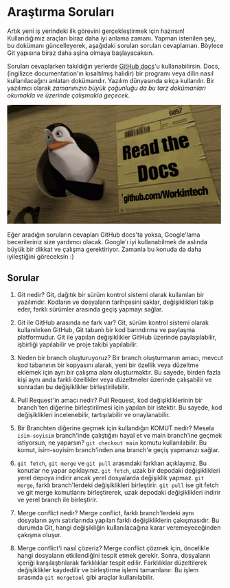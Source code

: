 # Araştırma Soruları

Artık yeni iş yerindeki ilk görevini gerçekleştirmek için hazırsın! Kullandığımız araçları biraz daha iyi anlama zamanı. Yapman istenilen şey, bu dokümanı güncelleyerek, aşağıdaki soruları soruları cevaplaman. Böylece Git yapısına biraz daha aşina olmaya başlayacaksın.

Soruları cevaplarken takıldığın yerlerde [GitHub docs](https://docs.github.com/en)'u kullanabilirsin. Docs, (ingilizce documentation'ın kısaltılmış halidir) bir programı veya dilin nasıl kullanılacağını anlatan dokümandır. Yazılım dünyasında sıkça kullanılır. Bir yazılımcı olarak _zamanınızın büyük çoğunluğu da bu tarz dokümanları okumakla ve üzerinde çalışmakla geçecek_.

![READ THE DOCS](https://github.com/Workintech/FSWeb-S1G1-Projesi-Web-Development-Projesi-icin-Git/blob/main/read-the-docs-wit.gif?raw=true)

Eğer aradığın soruların cevapları GitHub docs'ta yoksa, Google'lama becerileriniz size yardımcı olacak. Google'ı iyi kullanabilmek de aslında büyük bir dikkat ve çalışma gerektiriyor. Zamanla bu konuda da daha iyileştiğini göreceksin :)

## Sorular

1. Git nedir?
Git, dağıtık bir sürüm kontrol sistemi olarak kullanılan bir yazılımdır. Kodların ve dosyaların tarihçesini saklar, değişiklikleri takip eder, farklı sürümler arasında geçiş yapmayı sağlar.

2. Git ile GitHub arasında ne fark var?
Git, sürüm kontrol sistemi olarak kullanılırken GitHub, Git tabanlı bir kod barındırma ve paylaşma platformudur. Git ile yapılan değişiklikler GitHub üzerinde paylaşılabilir, işbirliği yapılabilir ve proje takibi yapılabilir.

3. Neden bir branch oluşturuyoruz?
Bir branch oluşturmanın amacı, mevcut kod tabanının bir kopyasını alarak, yeni bir özellik veya düzeltme eklemek için ayrı bir çalışma alanı oluşturmaktır. Bu sayede, birden fazla kişi aynı anda farklı özellikler veya düzeltmeler üzerinde çalışabilir ve sonradan bu değişiklikler birleştirilebilir.

4. Pull Request'in amacı nedir?
Pull Request, kod değişikliklerinin bir branch'ten diğerine birleştirilmesi için yapılan bir istektir. Bu sayede, kod değişiklikleri incelenebilir, tartışılabilir ve onaylanabilir.

5. Bir Branchten diğerine geçmek için kullandığın KOMUT nedir? Mesela `isim-soyisim` branch'inde çalıştığını hayal et ve main branch'ine geçmek istiyorsun, ne yaparsın?
`git checkout main` komutu kullanılabilir. Bu komut, isim-soyisim branch'inden ana branch'e geçiş yapmanızı sağlar.

6. `git fetch`, `git merge` ve `git pull` arasındaki farklıarı açıklayınız. Bu konutlar ne yapar açıklayınız.
`git fetch`, uzak bir depodaki değişiklikleri yerel depoya indirir ancak yerel dosyalarda değişiklik yapmaz. `git merge`, farklı branch'lerdeki değişiklikleri birleştirir. `git pull` ise git fetch ve git merge komutlarını birleştirerek, uzak depodaki değişiklikleri indirir ve yerel branch ile birleştirir.

7. Merge conflict nedir?
Merge conflict, farklı branch'lerdeki aynı dosyaların aynı satırlarında yapılan farklı değişikliklerin çakışmasıdır. Bu durumda Git, hangi değişikliğin kullanılacağına karar veremeyeceğinden çakışma oluşur.

8. Merge conflict'i nasıl çözeriz?
Merge conflict çözmek için, öncelikle hangi dosyaların etkilendiğini tespit etmek gerekir. Sonra, dosyaların içeriği karşılaştırılarak farklılıklar tespit edilir. Farklılıklar düzeltilerek değişiklikler kaydedilir ve birleştirme işlemi tamamlanır. Bu işlem sırasında `git mergetool` gibi araçlar kullanılabilir.